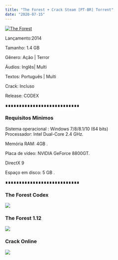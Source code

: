 ```yaml
---
title: "The Forest + Crack Steam [PT-BR] Torrent"
date: "2020-07-15"
---
```


[![](https://1.bp.blogspot.com/-y6JE_rhtItM/Xjiz_8HEICI/AAAAAAAAAP8/VzfFl7ltQSsWtueEbDxNJy4g9Ca33V50ACLcBGAsYHQ/s640/maxresdefault{ca9bad4f721d92abc13e060f4f8dd78be4bc2e3e6ae69d619fbd104809de1ad1}2B{ca9bad4f721d92abc13e060f4f8dd78be4bc2e3e6ae69d619fbd104809de1ad1}25281{ca9bad4f721d92abc13e060f4f8dd78be4bc2e3e6ae69d619fbd104809de1ad1}2529.jpg "The Forest")](https://1.bp.blogspot.com/-y6JE_rhtItM/Xjiz_8HEICI/AAAAAAAAAP8/VzfFl7ltQSsWtueEbDxNJy4g9Ca33V50ACLcBGAsYHQ/s1600/maxresdefault{ca9bad4f721d92abc13e060f4f8dd78be4bc2e3e6ae69d619fbd104809de1ad1}2B{ca9bad4f721d92abc13e060f4f8dd78be4bc2e3e6ae69d619fbd104809de1ad1}25281{ca9bad4f721d92abc13e060f4f8dd78be4bc2e3e6ae69d619fbd104809de1ad1}2529.jpg)

  

Lançamento:2014

Tamanho: 1.4 GB

Gênero: Ação | Terror

Áudios: Inglês| Multi

Textos: Português | Multi

Crack: Incluso

Release: CODEX

  

∎∎∎∎∎∎∎∎∎∎∎∎∎∎∎∎∎∎∎∎∎∎∎∎∎∎∎

  

### Requisitos Minimos

Sistema operacional : Windows 7/8/8.1/10 (64 bits)  
Processador: Intel Dual-Core 2.4 GHz.

Memória RAM: 4GB .

Placa de vídeo: NVIDIA GeForce 8800GT.

DirectX 9

Espaço em disco: 5 GB .

∎∎∎∎∎∎∎∎∎∎∎∎∎∎∎∎∎∎∎∎∎∎∎∎∎∎∎

### The Forest Codex

[![](https://1.bp.blogspot.com/-DiRI8z9xB_8/Xno_TSgobFI/AAAAAAAAAdY/h3j4RO8VFsgL6sTSCzBskmI8gVTuqjuhACLcBGAsYHQ/s320/MAGNET{ca9bad4f721d92abc13e060f4f8dd78be4bc2e3e6ae69d619fbd104809de1ad1}2BLINK.png)](https://stfly.io/VL6zg)

### The Forest 1.12

[![](https://1.bp.blogspot.com/-DiRI8z9xB_8/Xno_TSgobFI/AAAAAAAAAdY/ekLepMqrIgsalLOaeonEY2UNY8vPxMJogCEwYBhgL/s320/MAGNET{ca9bad4f721d92abc13e060f4f8dd78be4bc2e3e6ae69d619fbd104809de1ad1}2BLINK.png)](https://stfly.io/Qdz94fAVG)

### Crack Online

[![](https://1.bp.blogspot.com/-DiRI8z9xB_8/Xno_TSgobFI/AAAAAAAAAdc/MI1BhqC6aEYZBd-o830kV-eB2RlKLThowCEwYBhgL/s320/MAGNET{ca9bad4f721d92abc13e060f4f8dd78be4bc2e3e6ae69d619fbd104809de1ad1}2BLINK.png)](https://stfly.io/shRl5q)
